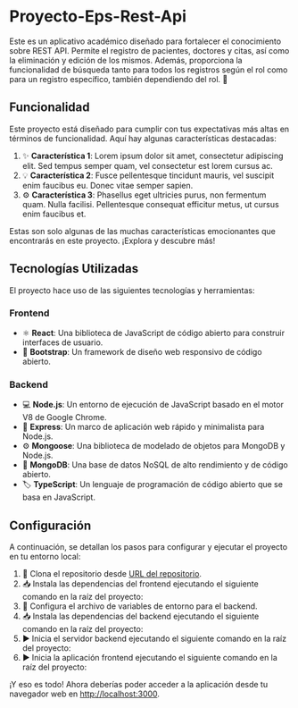 # Proyecto-Eps-Rest-Api


Este es un aplicativo académico diseñado para fortalecer el conocimiento sobre REST API. Permite el registro de pacientes, doctores y citas, así como la eliminación y edición de los mismos. Además, proporciona la funcionalidad de búsqueda tanto para todos los registros según el rol como para un registro específico, también dependiendo del rol. :rocket:

## Funcionalidad

Este proyecto está diseñado para cumplir con tus expectativas más altas en términos de funcionalidad. Aquí hay algunas características destacadas:

1. :sparkles: **Característica 1**: Lorem ipsum dolor sit amet, consectetur adipiscing elit. Sed tempus semper quam, vel consectetur est lorem cursus ac.
2. :bulb: **Característica 2**: Fusce pellentesque tincidunt mauris, vel suscipit enim faucibus eu. Donec vitae semper sapien.
3. :gear: **Característica 3**: Phasellus eget ultricies purus, non fermentum quam. Nulla facilisi. Pellentesque consequat efficitur metus, ut cursus enim faucibus et.

Estas son solo algunas de las muchas características emocionantes que encontrarás en este proyecto. ¡Explora y descubre más!

## Tecnologías Utilizadas

El proyecto hace uso de las siguientes tecnologías y herramientas:

### Frontend

- :atom_symbol: **React**: Una biblioteca de JavaScript de código abierto para construir interfaces de usuario.
- :art: **Bootstrap**: Un framework de diseño web responsivo de código abierto.

### Backend

- :computer: **Node.js**: Un entorno de ejecución de JavaScript basado en el motor V8 de Google Chrome.
- :rocket: **Express**: Un marco de aplicación web rápido y minimalista para Node.js.
- :gear: **Mongoose**: Una biblioteca de modelado de objetos para MongoDB y Node.js.
- :floppy_disk: **MongoDB**: Una base de datos NoSQL de alto rendimiento y de código abierto.
- :label: **TypeScript**: Un lenguaje de programación de código abierto que se basa en JavaScript.

## Configuración

A continuación, se detallan los pasos para configurar y ejecutar el proyecto en tu entorno local:

1. :open_file_folder: Clona el repositorio desde [URL del repositorio](https://github.com/tu-usuario/tu-repositorio).
2. :inbox_tray: Instala las dependencias del frontend ejecutando el siguiente comando en la raíz del proyecto:
3. :wrench: Configura el archivo de variables de entorno para el backend.
4. :inbox_tray: Instala las dependencias del backend ejecutando el siguiente comando en la raíz del proyecto:
5. :arrow_forward: Inicia el servidor backend ejecutando el siguiente comando en la raíz del proyecto:
6. :arrow_forward: Inicia la aplicación frontend ejecutando el siguiente comando en la raíz del proyecto:

¡Y eso es todo! Ahora deberías poder acceder a la aplicación desde tu navegador web en [http://localhost:3000](http://localhost:3000).


